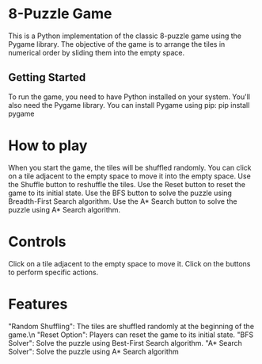# 8-Puzzle Game

This is a Python implementation of the classic 8-puzzle game using the Pygame library. The objective of the game is to arrange the tiles in numerical order by sliding them into the empty space.

## Getting Started

To run the game, you need to have Python installed on your system. You'll also need the Pygame library. You can install Pygame using pip:
pip install pygame

# How to play
When you start the game, the tiles will be shuffled randomly.
You can click on a tile adjacent to the empty space to move it into the empty space.
Use the Shuffle button to reshuffle the tiles.
Use the Reset button to reset the game to its initial state.
Use the BFS button to solve the puzzle using Breadth-First Search algorithm.
Use the A* Search button to solve the puzzle using A* Search algorithm.
# Controls
Click on a tile adjacent to the empty space to move it.
Click on the buttons to perform specific actions.
# Features
"Random Shuffling": The tiles are shuffled randomly at the beginning of the game.\n
"Reset Option": Players can reset the game to its initial state.
"BFS Solver": Solve the puzzle using Best-First Search algorithm.
"A* Search Solver": Solve the puzzle using A* Search algorithm
